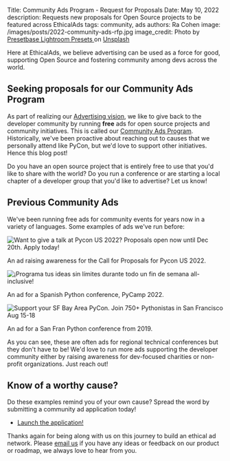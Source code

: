 Title: Community Ads Program - Request for Proposals
Date: May 10, 2022
description: Requests new proposals for Open Source projects to be featured across EthicalAds
tags: community, ads
authors: Ra Cohen
image: /images/posts/2022-community-ads-rfp.jpg
image_credit: <span>Photo by <a href="https://unsplash.com/@presetbase?utm_source=unsplash&utm_medium=referral&utm_content=creditCopyText">Presetbase Lightroom Presets
</a> on <a href=" https://unsplash.com/photos/QN6NkYi3CKs?utm_source=unsplash&utm_medium=referral&utm_content=creditCopyText">Unsplash</a></span>


Here at EthicalAds, we believe advertising can be used as a force for good, supporting Open Source and fostering community among devs across the world.

## Seeking proposals for our Community Ads Program

As part of realizing our [Advertising vision](https://www.ethicalads.io/advertising-vision/?ref=community-ads-rfp), we like to give back to the developer community by running **free** ads for open source projects and community initiatives.
This is called our [Community Ads Program](https://www.ethicalads.io/community-ads/?ref=community-ads-rfp).
Historically, we've been proactive about reaching out to causes that we personally attend like PyCon, but we'd love to support other initiatives.
Hence this blog post!

Do you have an open source project that is entirely free to use that you'd like to share with the world?
Do you run a conference or are starting a local chapter of a developer group that you'd like to advertise?
Let us know!


## Previous Community Ads

We've been running free ads for community events for years now in a variety of languages. Some examples of ads we've run before:

<div class="postimage text-center">
  <img src="{static}../images/pages/community-ads-pycon-example.png" alt="Want to give a talk at Pycon US 2022? Proposals open now until Dec 20th. Apply today!">
  <p>An ad raising awareness for the Call for Proposals for Pycon US 2022.</p>
</div>

<div class="postimage text-center">
  <img src="{static}../images/posts/2022-pycamp.png" alt="¡Programa tus ideas sin límites durante todo un fin de semana all-inclusive!">
  <p>An ad for a Spanish Python conference, PyCamp 2022.</p>
</div>

<div class="postimage text-center">
  <img src="{static}../images/posts/2022-PyBay.png" alt="Support your SF Bay Area PyCon. Join 750+ Pythonistas in San Francisco Aug 15-18">
  <p>An ad for a San Fran Python conference from 2019.</p>
</div>

As you can see, these are often ads for regional technical conferences but they don't have to be!
We'd love to run more ads supporting the developer community either by raising awareness for dev-focused charities or non-profit organizations.
Just reach out!


## Know of a worthy cause?

Do these examples remind you of your own cause? Spread the word by submitting a community ad application today!

* [Launch the application!](https://www.ethicalads.io/community-ads/?ref=community-ads-rfp)



Thanks again for being along with us on this journey to build an ethical ad network.
Please [email us](mailto:ads@ethicalads.io) if you have any ideas or feedback on our product or roadmap,
we always love to hear from you.
